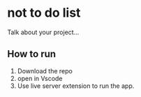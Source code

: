 # not to do list

Talk about your project...

## How to run

1. Download the repo
2. open in Vscode
3. Use live server extension to run the app.
